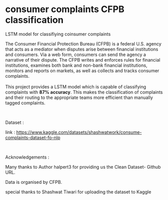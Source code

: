 # consumer complaints CFPB classification
LSTM model for classifiying coinsumer complaints

The Consumer Financial Protection Bureau (CFPB) is a federal U.S. agency that acts as a mediator when disputes arise between financial institutions and consumers. Via a web form, consumers can send the agency a narrative of their dispute. The CFPB writes and enforces rules for financial institutions, examines both bank and non-bank financial institutions, monitors and reports on markets, as well as collects and tracks consumer complaints.
<br><br>
This project provides a LSTM model which is capable of classifying complaints with <b>87% accuracy</b>. This makes the classification of complaints and their routing to the appropriate teams more efficient than manually tagged complaints.

<br>

Dataset :

link : https://www.kaggle.com/datasets/shashwatwork/consume-complaints-dataset-fo-nlp

<br>

Acknowledgements :

Many thanks to Author halpert3 for providing us the Clean Dataset- Github URL.

Data is organised by CFPB.

special thanks to Shashwat Tiwari for uploading the dataset to Kaggle

